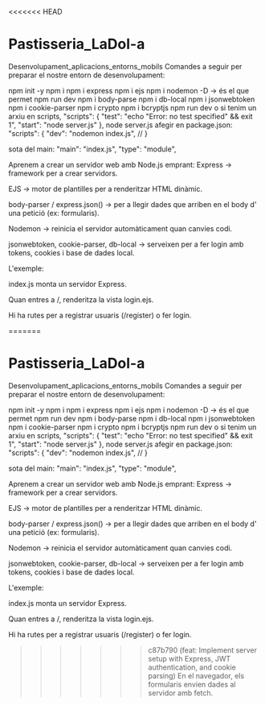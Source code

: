 <<<<<<< HEAD
# Pastisseria_LaDol-a
Desenvolupament_aplicacions_entorns_mobils
Comandes a seguir per preparar el nostre entorn de desenvolupament:

npm init -y
npm i
npm i express
npm i ejs
npm i nodemon -D -> és el que permet npm run dev
npm i body-parse
npm i db-local
npm i jsonwebtoken
npm i cookie-parser
npm i crypto
npm i bcryptjs
npm run dev o si tenim un arxiu en scripts,
"scripts": { "test": "echo "Error: no test specified" && exit 1", "start": "node server.js" },
node server.js
afegir en package.json: "scripts": { "dev": "nodemon index.js", // }

sota del main: "main": "index.js", "type": "module",

Aprenem a crear un servidor web amb Node.js emprant:
Express → framework per a crear servidors.

EJS → motor de plantilles per a renderitzar HTML dinàmic.

body-parser / express.json() → per a llegir dades que arriben en el body d' una petició (ex: formularis).

Nodemon → reinicia el servidor automàticament quan canvies codi.

jsonwebtoken, cookie-parser, db-local → serveixen per a fer login amb tokens, cookies i base de dades local.

L'exemple:

index.js monta un servidor Express.

Quan entres a /, renderitza la vista login.ejs.

Hi ha rutes per a registrar usuaris (/register) o fer login.

=======
# Pastisseria_LaDol-a
Desenvolupament_aplicacions_entorns_mobils
Comandes a seguir per preparar el nostre entorn de desenvolupament:

npm init -y
npm i
npm i express
npm i ejs
npm i nodemon -D -> és el que permet npm run dev
npm i body-parse
npm i db-local
npm i jsonwebtoken
npm i cookie-parser
npm i crypto
npm i bcryptjs
npm run dev o si tenim un arxiu en scripts,
"scripts": { "test": "echo "Error: no test specified" && exit 1", "start": "node server.js" },
node server.js
afegir en package.json: "scripts": { "dev": "nodemon index.js", // }

sota del main: "main": "index.js", "type": "module",

Aprenem a crear un servidor web amb Node.js emprant:
Express → framework per a crear servidors.

EJS → motor de plantilles per a renderitzar HTML dinàmic.

body-parser / express.json() → per a llegir dades que arriben en el body d' una petició (ex: formularis).

Nodemon → reinicia el servidor automàticament quan canvies codi.

jsonwebtoken, cookie-parser, db-local → serveixen per a fer login amb tokens, cookies i base de dades local.

L'exemple:

index.js monta un servidor Express.

Quan entres a /, renderitza la vista login.ejs.

Hi ha rutes per a registrar usuaris (/register) o fer login.

>>>>>>> c87b790 (feat: Implement server setup with Express, JWT authentication, and cookie parsing)
En el navegador, els formularis envien dades al servidor amb fetch.